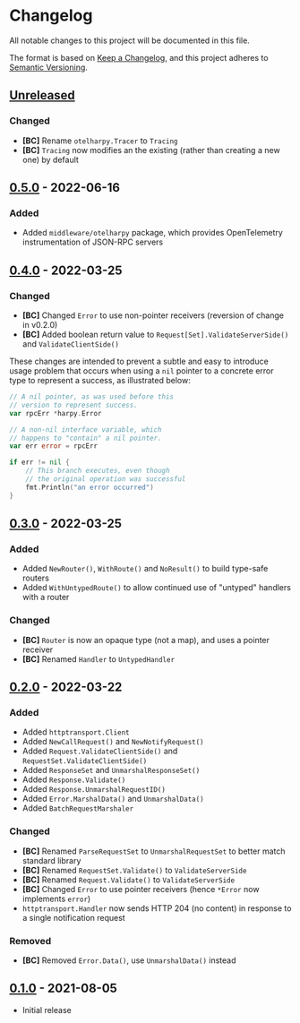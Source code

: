 # Changelog

All notable changes to this project will be documented in this file.

The format is based on [Keep a Changelog], and this project adheres to
[Semantic Versioning].

<!-- references -->

[keep a changelog]: https://keepachangelog.com/en/1.0.0/
[semantic versioning]: https://semver.org/spec/v2.0.0.html

## [Unreleased]

### Changed

- **[BC]** Rename `otelharpy.Tracer` to `Tracing`
- **[BC]** `Tracing` now modifies an the existing (rather than creating a new one) by default

## [0.5.0] - 2022-06-16

### Added

- Added `middleware/otelharpy` package, which provides OpenTelemetry instrumentation of JSON-RPC servers

## [0.4.0] - 2022-03-25

### Changed

- **[BC]** Changed `Error` to use non-pointer receivers (reversion of change in v0.2.0)
- **[BC]** Added boolean return value to `Request[Set].ValidateServerSide()` and `ValidateClientSide()`

These changes are intended to prevent a subtle and easy to introduce usage
problem that occurs when using a `nil` pointer to a concrete error type to
represent a success, as illustrated below:

```go
// A nil pointer, as was used before this
// version to represent success.
var rpcErr *harpy.Error

// A non-nil interface variable, which
// happens to "contain" a nil pointer.
var err error = rpcErr

if err != nil {
    // This branch executes, even though
    // the original operation was successful
    fmt.Println("an error occurred")
}
```

## [0.3.0] - 2022-03-25

### Added

- Added `NewRouter()`, `WithRoute()` and `NoResult()` to build type-safe routers
- Added `WithUntypedRoute()` to allow continued use of "untyped" handlers with a router

### Changed

- **[BC]** `Router` is now an opaque type (not a map), and uses a pointer receiver
- **[BC]** Renamed `Handler` to `UntypedHandler`

## [0.2.0] - 2022-03-22

### Added

- Added `httptransport.Client`
- Added `NewCallRequest()` and `NewNotifyRequest()`
- Added `Request.ValidateClientSide()` and `RequestSet.ValidateClientSide()`
- Added `ResponseSet` and `UnmarshalResponseSet()`
- Added `Response.Validate()`
- Added `Response.UnmarshalRequestID()`
- Added `Error.MarshalData()` and `UnmarshalData()`
- Added `BatchRequestMarshaler`

### Changed

- **[BC]** Renamed `ParseRequestSet` to `UnmarshalRequestSet` to better match standard library
- **[BC]** Renamed `RequestSet.Validate()` to `ValidateServerSide`
- **[BC]** Renamed `Request.Validate()` to `ValidateServerSide`
- **[BC]** Changed `Error` to use pointer receivers (hence `*Error` now implements `error`)
- `httptransport.Handler` now sends HTTP 204 (no content) in response to a single notification request

### Removed

- **[BC]** Removed `Error.Data()`, use `UnmarshalData()` instead

## [0.1.0] - 2021-08-05

- Initial release

<!-- references -->

[unreleased]: https://github.com/dogmatiq/harpy
[0.1.0]: https://github.com/dogmatiq/harpy/releases/tag/v0.1.0
[0.2.0]: https://github.com/dogmatiq/harpy/releases/tag/v0.2.0
[0.3.0]: https://github.com/dogmatiq/harpy/releases/tag/v0.3.0
[0.4.0]: https://github.com/dogmatiq/harpy/releases/tag/v0.4.0
[0.5.0]: https://github.com/dogmatiq/harpy/releases/tag/v0.5.0

<!-- version template
## [0.0.1] - YYYY-MM-DD

### Added
### Changed
### Deprecated
### Removed
### Fixed
### Security
-->
